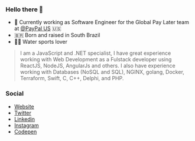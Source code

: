 ### Hello there 👋

- 👔 Currently working as Software Engineer for the Global Pay Later team at [@PayPal US](https://paypal.com) 🇺🇸
- 🇧🇷 Born and raised in South Brazil
- 🏄‍♂️ Water sports lover

> I am a JavaScript and .NET specialist, I have great experience working with Web Development as a Fulstack developer using ReactJS, NodeJS, AngularJs and others.
> I also have experience working with Databases (NoSQL and SQL), NGINX, golang, Docker, Terraform, Swift, C, C++, Delphi, and PHP.

### Social

- [Website](https://felipekm.me)
- [Twitter](https://twitter.com/felipekm)
- [Linkedin](https://linkedin.com/in/felipekm)
- [Instagram](https://instagram.com/fkautzmann)
- [Codepen](https://codepen.io/felipekm)
